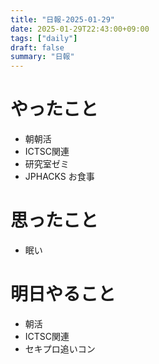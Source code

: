 ```yaml
---
title: "日報-2025-01-29"
date: 2025-01-29T22:43:00+09:00
tags: ["daily"]
draft: false
summary: "日報"
---
```


# やったこと
- 朝朝活
- ICTSC関連
- 研究室ゼミ
- JPHACKS お食事

# 思ったこと
- 眠い

# 明日やること
- 朝活
- ICTSC関連
- セキプロ追いコン